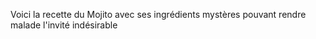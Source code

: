 Voici la recette du Mojito avec ses ingrédients mystères pouvant rendre malade l'invité indésirable
